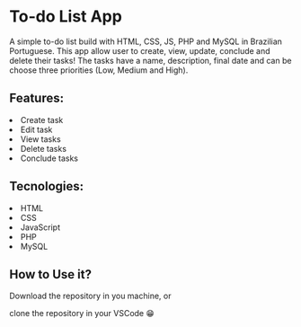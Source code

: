  <h1>To-do List App</h1>

<p>A simple to-do list build with HTML, CSS, JS, PHP and MySQL in Brazilian Portuguese. This app allow user to create, view, update, conclude and delete their tasks!
The tasks have a name, description, final date and can be choose three priorities (Low, Medium and High). </p>

<h2>Features:</h2>

<li>Create task</li>
<li>Edit task</li>
<li>View tasks</li>
<li>Delete tasks</li>
<li>Conclude tasks</li>

<h2>Tecnologies:</h2>

<li>HTML</li>
<li>CSS</li>
<li>JavaScript</li>
<li>PHP</li>
<li>MySQL</li>

<h2>How to Use it?</h2>

<p>Download the repository in you machine, or</p>
<p>clone the repository in your VSCode 😁</p>
